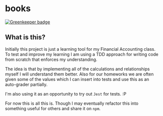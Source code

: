 # books

[![Greenkeeper badge](https://badges.greenkeeper.io/zacharytamas/books.svg)](https://greenkeeper.io/)

## What is this?

Initially this project is just a learning tool for my Financial Accounting class. To test and improve my learning I am using a TDD approach for writing code from scratch that enforces my understanding.

The idea is that by implementing all of the calculations and relationships myself I will understand them better. Also for our homeworks we are often given some of the values which I can insert into tests and use this as an auto-grader partially.

I'm also using it as an opportunity to try out `Jest` for tests. :P

For now this is all this is. Though I may eventually refactor this into something useful for others and share it on `npm`.
